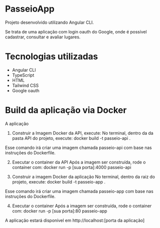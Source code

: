# PasseioApp

Projeto desenvolvido utilizando Angular CLI.

Se trata de uma aplicação com login oauth do Google, onde é possível cadastrar, consultar e avaliar lugares.

# Tecnologias utilizadas

- Angular CLI
- TypeScript
- HTML
- Tailwind CSS
- Google oauth

# Build da aplicação via Docker

A aplicação 
1. Construir a Imagem Docker da API, execute:
No terminal, dentro da da pasta API do projeto, execute:
docker build -t passeio-api .

Esse comando irá criar uma imagem chamada passeio-api com base nas instruções do Dockerfile.

2. Executar o container da API
Após a imagem ser construída, rode o container com:
docker run -p [sua porta]:4000 passeio-api

3. Construir a imagem Docker da aplicação
No terminal, dentro da raiz do projeto, execute:
docker build -t passeio-app .


Esse comando irá criar uma imagem chamada passeio-app com base nas instruções do Dockerfile.

4. Executar o container
Após a imagem ser construída, rode o container com:
docker run -p [sua porta]:80 passeio-app



A aplicação estará disponível em http://localhost:[porta da aplicação]
